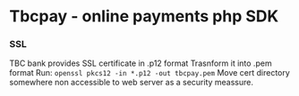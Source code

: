 # Tbcpay - online payments php SDK

### SSL

TBC bank provides SSL certificate in .p12 format
Trasnform it into .pem format
Run: `openssl pkcs12 -in *.p12 -out tbcpay.pem`
Move cert directory somewhere non accessible to web server as a security meassure.

